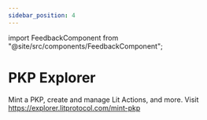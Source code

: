 ```yaml
---
sidebar_position: 4
---
```


import FeedbackComponent from "@site/src/components/FeedbackComponent";

# PKP Explorer

Mint a PKP, create and manage Lit Actions, and more. Visit https://explorer.litprotocol.com/mint-pkp
<FeedbackComponent/>
